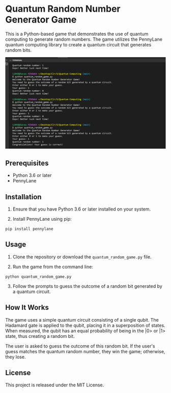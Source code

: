 # Quantum Random Number Generator Game

This is a  Python-based game that demonstrates the use of quantum computing to generate random numbers.
The game utilizes the PennyLane quantum computing library to create a quantum circuit that generates random bits.

![Alt text](Media/Screenshot%202023-05-01%20002612.png)

## Prerequisites

- Python 3.6 or later
- PennyLane

## Installation

1. Ensure that you have Python 3.6 or later installed on your system.

2. Install PennyLane using pip:

```
pip install pennylane
```

## Usage

1. Clone the repository or download the `quantum_random_game.py` file.

2. Run the game from the command line:

```
python quantum_random_game.py
```

3. Follow the prompts to guess the outcome of a random bit generated by a quantum circuit.

## How It Works

The game uses a simple quantum circuit consisting of a single qubit. The Hadamard gate is applied to the qubit, placing it in a superposition of states. When measured, the qubit has an equal probability of being in the |0> or |1> state, thus creating a random bit.

The user is asked to guess the outcome of this random bit. If the user's guess matches the quantum random number, they win the game; otherwise, they lose.

## License

This project is released under the MIT License.
